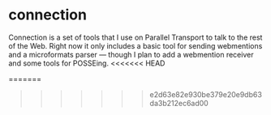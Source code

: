 connection
==========

Connection is a set of tools that I use on Parallel Transport to talk to the rest of the Web. Right now it only includes a basic tool for sending webmentions and a microformats parser — though I plan to add a webmention receiver and some tools for POSSEing.
<<<<<<< HEAD

=======
>>>>>>> e2d63e82e930be379e20e9db63da3b212ec6ad00
